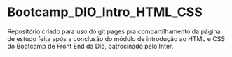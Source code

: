 # Bootcamp_DIO_Intro_HTML_CSS
Repositório criado para uso do git pages pra compartilhamento da página de estudo feita após a conclusão do módulo de introdução ao HTML e CSS do Bootcamp de Front End da Dio, patrocinado pelo Inter.
